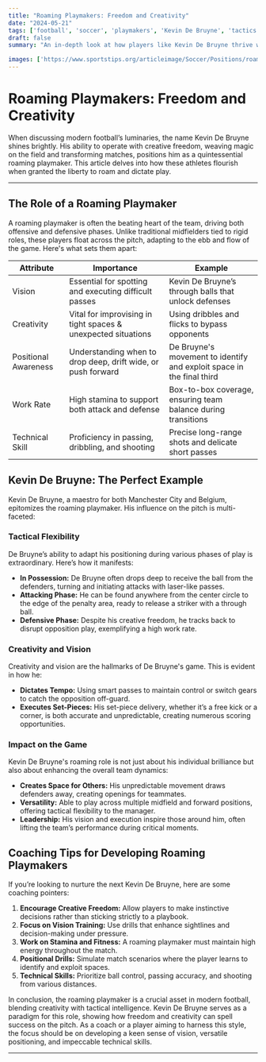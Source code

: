 ```yaml
---
title: "Roaming Playmakers: Freedom and Creativity"
date: "2024-05-21"
tags: ['football', 'soccer', 'playmakers', 'Kevin De Bruyne', 'tactics', 'creativity', 'midfielders', 'coaching', 'player analysis']
draft: false
summary: "An in-depth look at how players like Kevin De Bruyne thrive with creative freedom, dissecting their role, tactics, and impact on the game."

images: ['https://www.sportstips.org/articleimage/Soccer/Positions/roaming_playmakers_freedom_and_creativity.webp']
---
```


# Roaming Playmakers: Freedom and Creativity

When discussing modern football’s luminaries, the name Kevin De Bruyne shines brightly. His ability to operate with creative freedom, weaving magic on the field and transforming matches, positions him as a quintessential roaming playmaker. This article delves into how these athletes flourish when granted the liberty to roam and dictate play.

---

## The Role of a Roaming Playmaker

A roaming playmaker is often the beating heart of the team, driving both offensive and defensive phases. Unlike traditional midfielders tied to rigid roles, these players float across the pitch, adapting to the ebb and flow of the game. Here's what sets them apart:

| Attribute       | Importance                                                                             | Example                                                                 |
|-----------------|-----------------------------------------------------------------------------------------|-------------------------------------------------------------------------|
| Vision          | Essential for spotting and executing difficult passes                                    | Kevin De Bruyne’s through balls that unlock defenses                    |
| Creativity      | Vital for improvising in tight spaces & unexpected situations                           | Using dribbles and flicks to bypass opponents                           |
| Positional Awareness | Understanding when to drop deep, drift wide, or push forward                        | De Bruyne's movement to identify and exploit space in the final third   |
| Work Rate       | High stamina to support both attack and defense                                         | Box-to-box coverage, ensuring team balance during transitions           |
| Technical Skill | Proficiency in passing, dribbling, and shooting                                         | Precise long-range shots and delicate short passes                      |

## Kevin De Bruyne: The Perfect Example

Kevin De Bruyne, a maestro for both Manchester City and Belgium, epitomizes the roaming playmaker. His influence on the pitch is multi-faceted:

### Tactical Flexibility

De Bruyne’s ability to adapt his positioning during various phases of play is extraordinary. Here’s how it manifests:

- **In Possession:** De Bruyne often drops deep to receive the ball from the defenders, turning and initiating attacks with laser-like passes.
- **Attacking Phase:** He can be found anywhere from the center circle to the edge of the penalty area, ready to release a striker with a through ball.
- **Defensive Phase:** Despite his creative freedom, he tracks back to disrupt opposition play, exemplifying a high work rate.

### Creativity and Vision

Creativity and vision are the hallmarks of De Bruyne's game. This is evident in how he:

- **Dictates Tempo:** Using smart passes to maintain control or switch gears to catch the opposition off-guard.
- **Executes Set-Pieces:** His set-piece delivery, whether it’s a free kick or a corner, is both accurate and unpredictable, creating numerous scoring opportunities.

### Impact on the Game

Kevin De Bruyne's roaming role is not just about his individual brilliance but also about enhancing the overall team dynamics:

- **Creates Space for Others:** His unpredictable movement draws defenders away, creating openings for teammates.
- **Versatility:** Able to play across multiple midfield and forward positions, offering tactical flexibility to the manager.
- **Leadership:** His vision and execution inspire those around him, often lifting the team’s performance during critical moments.

## Coaching Tips for Developing Roaming Playmakers

If you’re looking to nurture the next Kevin De Bruyne, here are some coaching pointers:

1. **Encourage Creative Freedom:** Allow players to make instinctive decisions rather than sticking strictly to a playbook.
2. **Focus on Vision Training:** Use drills that enhance sightlines and decision-making under pressure.
3. **Work on Stamina and Fitness:** A roaming playmaker must maintain high energy throughout the match.
4. **Positional Drills:** Simulate match scenarios where the player learns to identify and exploit spaces.
5. **Technical Skills:** Prioritize ball control, passing accuracy, and shooting from various distances.

In conclusion, the roaming playmaker is a crucial asset in modern football, blending creativity with tactical intelligence. Kevin De Bruyne serves as a paradigm for this role, showing how freedom and creativity can spell success on the pitch. As a coach or a player aiming to harness this style, the focus should be on developing a keen sense of vision, versatile positioning, and impeccable technical skills.

---
```